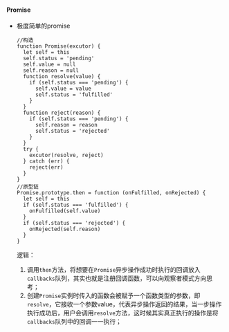 #### Promise

- 极度简单的promise

  ```-
  //构造
  function Promise(excutor) {
    let self = this
    self.status = 'pending'
    self.value = null
    self.reason = null
    function resolve(value) {
      if (self.status === 'pending') {
        self.value = value
        self.status = 'fulfilled'
      }
    }
    function reject(reason) {
      if (self.status === 'pending') {
        self.reason = reason
        self.status = 'rejected'
      }
    }
    try {
      excutor(resolve, reject)
    } catch (err) {
      reject(err)
    }
  }
  //原型链
  Promise.prototype.then = function (onFulfilled, onRejected) {
    let self = this
    if (self.status === 'fulfilled') {
      onFulfilled(self.value)
    }
    if (self.status === 'rejected') {
      onRejected(self.reason)
    }
  }
  ```

  逻辑：

  1. 调用`then`方法，将想要在`Promise`异步操作成功时执行的回调放入`callbacks`队列，其实也就是注册回调函数，可以向观察者模式方向思考；
  2. 创建`Promise`实例时传入的函数会被赋予一个函数类型的参数，即`resolve`，它接收一个参数value，代表异步操作返回的结果，当一步操作执行成功后，用户会调用`resolve`方法，这时候其实真正执行的操作是将`callbacks`队列中的回调一一执行；